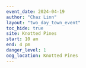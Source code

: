 ```yaml
---
event_date: 2024-04-19
author: "Chaz Linn"
layout: "two_day_town_event"
toc_hide: true
site: Knotted Pines
start: 10 am
end: 4 pm
danger_level: 1
oog_location: Knotted Pines
---
```


